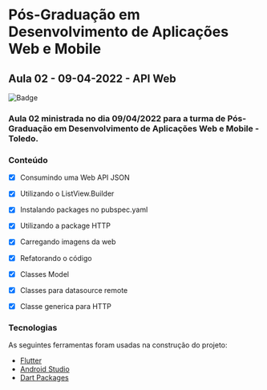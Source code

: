 # Pós-Graduação em Desenvolvimento de Aplicações Web e Mobile
## Aula 02 - 09-04-2022 - API Web

![Badge](https://img.shields.io/badge/Marcos%20Dias%20Vendramini-Flutter-blue)

### Aula 02 ministrada no dia 09/04/2022 para a turma de Pós-Graduação em Desenvolvimento de Aplicações Web e Mobile - Toledo.

### Conteúdo

- [x] Consumindo uma Web API JSON
- [x] Utilizando o ListView.Builder
- [x] Instalando packages no pubspec.yaml
- [x] Utilizando a package HTTP
- [x] Carregando imagens da web
- [x] Refatorando o código
- [x] Classes Model
- [x] Classes para datasource remote
- [x] Classe generica para HTTP


### Tecnologias

As seguintes ferramentas foram usadas na construção do projeto:

- [Flutter](https://flutter.dev/)
- [Android Studio](https://developer.android.com/studio)
- [Dart Packages](https://pub.dev/)
